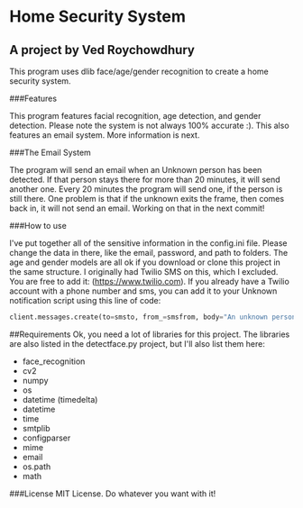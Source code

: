 # Home Security System
## A project by Ved Roychowdhury

This program uses dlib face/age/gender recognition to create a home security system.

###Features

This program features facial recognition, age detection, and gender detection. Please note the system is not always 100% accurate :).
This also features an email system. More information is next.

###The Email System

The program will send an email when an Unknown person has been detected. If that person stays there for more than 20 minutes, it will send another one. Every 20 minutes the program will send one, if the person is still there. One problem is that if the unknown exits the frame, then comes back in, it will not send an email. Working on that in the next commit!

###How to use

I've put together all of the sensitive information in the config.ini file. Please change the data in there, like the email, password, and path to folders. The age and gender models are all ok if you download or clone this project in the same structure. I originally had Twilio SMS on this, which I excluded. You are free to add it: (https://www.twilio.com). If you already have a Twilio account with a phone number and sms, you can add it to your Unknown notification script using this line of code:

```python
client.messages.create(to=smsto, from_=smsfrom, body="An unknown person has entered the room. This person is {}. Check your gmail for more info.").format(mygenage)
```

##Requirements
Ok, you need a lot of libraries for this project. The libraries are also listed in the detectface.py project, but I'll also list them here:
  * face_recognition
  * cv2
  * numpy
  * os
  * datetime (timedelta)
  * datetime
  * time
  * smtplib
  * configparser
  * mime
  * email
  * os.path
  * math

###License
MIT License. Do whatever you want with it!

###



